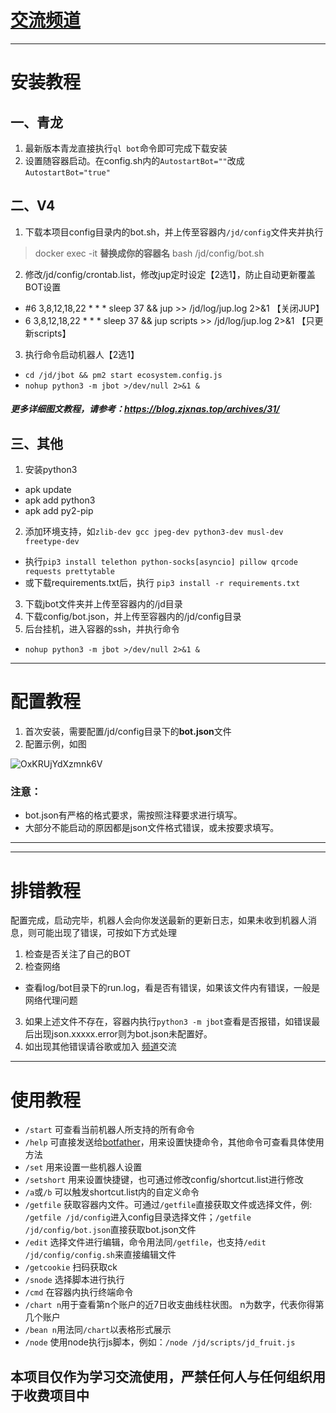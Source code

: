 
#  [交流频道](https://t.me/tiangongtong)
-------
#  安装教程
##  一、青龙
1. 最新版本青龙直接执行`ql bot`命令即可完成下载安装
2. 设置随容器启动。在config.sh内的`AutostartBot=""`改成`AutostartBot="true"`
##  二、V4
1. 下载本项目config目录内的bot.sh，并上传至容器内`/jd/config`文件夹并执行
> docker exec -it **替换成你的容器名** bash /jd/config/bot.sh
2. 修改/jd/config/crontab.list，修改jup定时设定【2选1】，防止自动更新覆盖BOT设置
- #6 3,8,12,18,22 * * * sleep 37 && jup >> /jd/log/jup.log 2>&1        【关闭JUP】
- 6 3,8,12,18,22 * * * sleep 37 && jup scripts >> /jd/log/jup.log 2>&1 【只更新scripts】
3. 执行命令启动机器人【2选1】
- `cd /jd/jbot && pm2 start ecosystem.config.js`
- `nohup python3 -m jbot >/dev/null 2>&1 &`
##### 更多详细图文教程，请参考：https://blog.zjxnas.top/archives/31/

## 三、其他
1. 安装python3
- apk update 
- apk add python3
- apk add py2-pip
2. 添加环境支持，如`zlib-dev gcc jpeg-dev python3-dev musl-dev freetype-dev`
- 执行`pip3 install telethon python-socks[asyncio] pillow qrcode requests prettytable`
- 或下载requirements.txt后，执行 `pip3 install -r requirements.txt`
3. 下载jbot文件夹并上传至容器内的/jd目录
4. 下载config/bot.json，并上传至容器内的/jd/config目录
5. 后台挂机，进入容器的ssh，并执行命令
- `nohup python3 -m jbot >/dev/null 2>&1 &`
-------
#  配置教程
1. 首次安装，需要配置/jd/config目录下的**bot.json**文件
2. 配置示例，如图

![OxKRUjYdXzmnk6V](https://i.loli.net/2021/06/14/OxKRUjYdXzmnk6V.png)

### 注意：
- bot.json有严格的格式要求，需按照注释要求进行填写。
- 大部分不能启动的原因都是json文件格式错误，或未按要求填写。
-------
-------
#  排错教程
配置完成，启动完毕，机器人会向你发送最新的更新日志，如果未收到机器人消息，则可能出现了错误，可按如下方式处理
1. 检查是否关注了自己的BOT
2. 检查网络
- 查看log/bot目录下的run.log，看是否有错误，如果该文件内有错误，一般是网络代理问题
3. 如果上述文件不存在，容器内执行`python3 -m jbot`查看是否报错，如错误最后出现json.xxxxx.error则为bot.json未配置好。
4. 如出现其他错误请谷歌或加入
[频道](https://t.me/tiangongtong)交流
-------
#  使用教程
- `/start` 可查看当前机器人所支持的所有命令
- `/help` 可直接发送给[botfather](https://t.me/BotFather)，用来设置快捷命令，其他命令可查看具体使用方法
- `/set` 用来设置一些机器人设置
- `/setshort` 用来设置快捷键，也可通过修改config/shortcut.list进行修改
- `/a`或`/b` 可以触发shortcut.list内的自定义命令
- `/getfile` 获取容器内文件。可通过`/getfile`直接获取文件或选择文件，例: `/getfile /jd/config`进入config目录选择文件；`/getfile /jd/config/bot.json`直接获取bot.json文件
- `/edit` 选择文件进行编辑，命令用法同`/getfile`，也支持`/edit /jd/config/config.sh`来直接编辑文件
- `/getcookie`  扫码获取ck 
- `/snode` 选择脚本进行执行
- `/cmd` 在容器内执行终端命令
- `/chart n`用于查看第n个账户的近7日收支曲线柱状图。 n为数字，代表你得第几个账户
- `/bean n`用法同`/chart`以表格形式展示
- `/node` 使用node执行js脚本，例如：`/node /jd/scripts/jd_fruit.js`
## 本项目仅作为学习交流使用，严禁任何人与任何组织用于收费项目中
